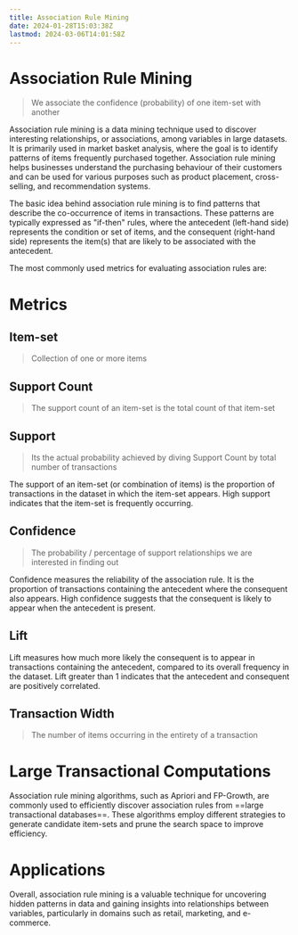 ```yaml
---
title: Association Rule Mining
date: 2024-01-28T15:03:38Z
lastmod: 2024-03-06T14:01:58Z
---
```


# Association Rule Mining

> We associate the confidence (probability) of one item-set with another

Association rule mining is a data mining technique used to discover interesting relationships, or associations, among variables in large datasets. It is primarily used in market basket analysis, where the goal is to identify patterns of items frequently purchased together. Association rule mining helps businesses understand the purchasing behaviour of their customers and can be used for various purposes such as product placement, cross-selling, and recommendation systems.

The basic idea behind association rule mining is to find patterns that describe the co-occurrence of items in transactions. These patterns are typically expressed as "if-then" rules, where the antecedent (left-hand side) represents the condition or set of items, and the consequent (right-hand side) represents the item(s) that are likely to be associated with the antecedent.

The most commonly used metrics for evaluating association rules are:

# Metrics

## Item-set

> Collection of one or more items

## **Support Count**

> The support count of an item-set is the total count of that item-set

## **Support**

> Its the actual probability achieved by diving Support Count by total number of transactions

The support of an item-set (or combination of items) is the proportion of transactions in the dataset in which the item-set appears. High support indicates that the item-set is frequently occurring.

## **Confidence**

> The probability / percentage of support relationships we are interested in finding out

Confidence measures the reliability of the association rule. It is the proportion of transactions containing the antecedent where the consequent also appears. High confidence suggests that the consequent is likely to appear when the antecedent is present.

## **Lift**

Lift measures how much more likely the consequent is to appear in transactions containing the antecedent, compared to its overall frequency in the dataset. Lift greater than 1 indicates that the antecedent and consequent are positively correlated.

## Transaction Width

> The number of items occurring in the entirety of a transaction

# Large Transactional Computations

Association rule mining algorithms, such as Apriori and FP-Growth, are commonly used to efficiently discover association rules from ==large transactional databases==. These algorithms employ different strategies to generate candidate item-sets and prune the search space to improve efficiency.

# Applications

Overall, association rule mining is a valuable technique for uncovering hidden patterns in data and gaining insights into relationships between variables, particularly in domains such as retail, marketing, and e-commerce.
